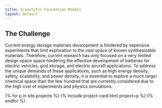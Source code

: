 ```yaml
---
title: Scientific Foundation Models
layout: default
---
```


## The Challenge
Current energy storage materials development is hindered by expensive experiments that limit exploration to the vast space of known synthesizable materials. Therefore, current research has only focused on a very limited design space space hindering the effective development of batteries for electric vehicles, grid storage, and electric aircraft applications. To address the unique demands of these applications, such as high energy density, safety, scalability, and power density, it is essential to explore a much larger chemical space than the few hundred that are currently considered due to the high cost of experiments and physics simulations.


<!-- /.row -->
<div class="row">
    {% for p in site.projects %}
        {% include project-card.html project=p %}
    {% endfor %}
</div>
<!-- /.row -->
